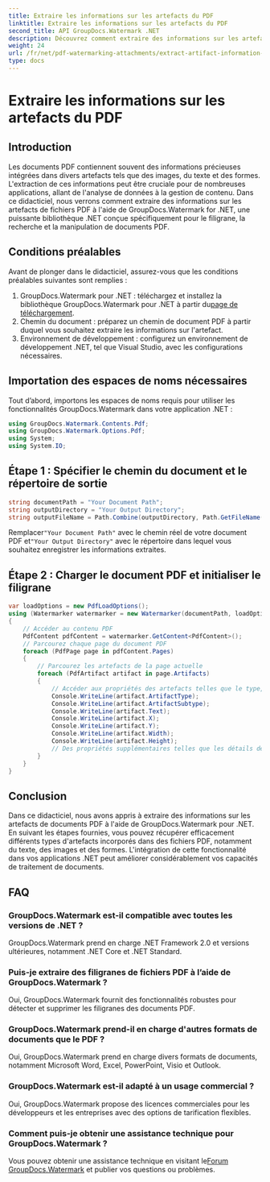 ```yaml
---
title: Extraire les informations sur les artefacts du PDF
linktitle: Extraire les informations sur les artefacts du PDF
second_title: API GroupDocs.Watermark .NET
description: Découvrez comment extraire des informations sur les artefacts à partir de fichiers PDF à l'aide de GroupDocs.Watermark pour .NET. Améliorez vos capacités de traitement de documents.
weight: 24
url: /fr/net/pdf-watermarking-attachments/extract-artifact-information-pdf/
type: docs
---
```

# Extraire les informations sur les artefacts du PDF

## Introduction
Les documents PDF contiennent souvent des informations précieuses intégrées dans divers artefacts tels que des images, du texte et des formes. L'extraction de ces informations peut être cruciale pour de nombreuses applications, allant de l'analyse de données à la gestion de contenu. Dans ce didacticiel, nous verrons comment extraire des informations sur les artefacts de fichiers PDF à l'aide de GroupDocs.Watermark for .NET, une puissante bibliothèque .NET conçue spécifiquement pour le filigrane, la recherche et la manipulation de documents PDF.
## Conditions préalables
Avant de plonger dans le didacticiel, assurez-vous que les conditions préalables suivantes sont remplies :
1.  GroupDocs.Watermark pour .NET : téléchargez et installez la bibliothèque GroupDocs.Watermark pour .NET à partir du[page de téléchargement](https://releases.groupdocs.com/Watermark/net/).
2. Chemin du document : préparez un chemin de document PDF à partir duquel vous souhaitez extraire les informations sur l'artefact.
3. Environnement de développement : configurez un environnement de développement .NET, tel que Visual Studio, avec les configurations nécessaires.

## Importation des espaces de noms nécessaires
Tout d’abord, importons les espaces de noms requis pour utiliser les fonctionnalités GroupDocs.Watermark dans votre application .NET :
```csharp
using GroupDocs.Watermark.Contents.Pdf;
using GroupDocs.Watermark.Options.Pdf;
using System;
using System.IO;
```
## Étape 1 : Spécifier le chemin du document et le répertoire de sortie
```csharp
string documentPath = "Your Document Path";
string outputDirectory = "Your Output Directory";
string outputFileName = Path.Combine(outputDirectory, Path.GetFileName(documentPath));
```
 Remplacer`"Your Document Path"` avec le chemin réel de votre document PDF et`"Your Output Directory"` avec le répertoire dans lequel vous souhaitez enregistrer les informations extraites.
## Étape 2 : Charger le document PDF et initialiser le filigrane
```csharp
var loadOptions = new PdfLoadOptions();
using (Watermarker watermarker = new Watermarker(documentPath, loadOptions))
{
    // Accéder au contenu PDF
    PdfContent pdfContent = watermarker.GetContent<PdfContent>();
    // Parcourez chaque page du document PDF
    foreach (PdfPage page in pdfContent.Pages)
    {
        // Parcourez les artefacts de la page actuelle
        foreach (PdfArtifact artifact in page.Artifacts)
        {
            // Accéder aux propriétés des artefacts telles que le type, la position et le contenu
            Console.WriteLine(artifact.ArtifactType);
            Console.WriteLine(artifact.ArtifactSubtype);
            Console.WriteLine(artifact.Text);
            Console.WriteLine(artifact.X);
            Console.WriteLine(artifact.Y);
            Console.WriteLine(artifact.Width);
            Console.WriteLine(artifact.Height);
            // Des propriétés supplémentaires telles que les détails de l'image sont également accessibles le cas échéant
        }
    }
}
```

## Conclusion
Dans ce didacticiel, nous avons appris à extraire des informations sur les artefacts de documents PDF à l'aide de GroupDocs.Watermark pour .NET. En suivant les étapes fournies, vous pouvez récupérer efficacement différents types d'artefacts incorporés dans des fichiers PDF, notamment du texte, des images et des formes. L'intégration de cette fonctionnalité dans vos applications .NET peut améliorer considérablement vos capacités de traitement de documents.
## FAQ
### GroupDocs.Watermark est-il compatible avec toutes les versions de .NET ?
GroupDocs.Watermark prend en charge .NET Framework 2.0 et versions ultérieures, notamment .NET Core et .NET Standard.
### Puis-je extraire des filigranes de fichiers PDF à l’aide de GroupDocs.Watermark ?
Oui, GroupDocs.Watermark fournit des fonctionnalités robustes pour détecter et supprimer les filigranes des documents PDF.
### GroupDocs.Watermark prend-il en charge d'autres formats de documents que le PDF ?
Oui, GroupDocs.Watermark prend en charge divers formats de documents, notamment Microsoft Word, Excel, PowerPoint, Visio et Outlook.
### GroupDocs.Watermark est-il adapté à un usage commercial ?
Oui, GroupDocs.Watermark propose des licences commerciales pour les développeurs et les entreprises avec des options de tarification flexibles.
### Comment puis-je obtenir une assistance technique pour GroupDocs.Watermark ?
 Vous pouvez obtenir une assistance technique en visitant le[Forum GroupDocs.Watermark](https://forum.groupdocs.com/c/watermark/19) et publier vos questions ou problèmes.